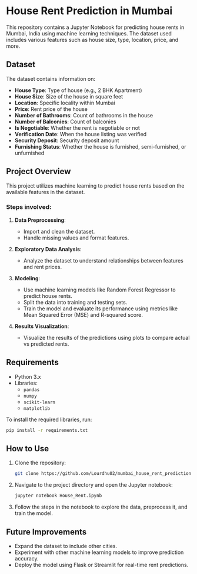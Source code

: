 # House Rent Prediction in Mumbai

This repository contains a Jupyter Notebook for predicting house rents in Mumbai, India using machine learning techniques. The dataset used includes various features such as house size, type, location, price, and more.

## Dataset

The dataset contains information on:

- **House Type**: Type of house (e.g., 2 BHK Apartment)
- **House Size**: Size of the house in square feet
- **Location**: Specific locality within Mumbai
- **Price**: Rent price of the house
- **Number of Bathrooms**: Count of bathrooms in the house
- **Number of Balconies**: Count of balconies
- **Is Negotiable**: Whether the rent is negotiable or not
- **Verification Date**: When the house listing was verified
- **Security Deposit**: Security deposit amount
- **Furnishing Status**: Whether the house is furnished, semi-furnished, or unfurnished

## Project Overview

This project utilizes machine learning to predict house rents based on the available features in the dataset.

### Steps involved:

1. **Data Preprocessing**:
   - Import and clean the dataset.
   - Handle missing values and format features.
   
2. **Exploratory Data Analysis**:
   - Analyze the dataset to understand relationships between features and rent prices.

3. **Modeling**:
   - Use machine learning models like Random Forest Regressor to predict house rents.
   - Split the data into training and testing sets.
   - Train the model and evaluate its performance using metrics like Mean Squared Error (MSE) and R-squared score.

4. **Results Visualization**:
   - Visualize the results of the predictions using plots to compare actual vs predicted rents.

## Requirements

- Python 3.x
- Libraries:
  - `pandas`
  - `numpy`
  - `scikit-learn`
  - `matplotlib`

To install the required libraries, run:
```bash
pip install -r requirements.txt
```

## How to Use

1. Clone the repository:
    ```bash
    git clone https://github.com/Lourdhu02/mumbai_house_rent_prediction.git
    ```

2. Navigate to the project directory and open the Jupyter notebook:
    ```bash
    jupyter notebook House_Rent.ipynb
    ```

3. Follow the steps in the notebook to explore the data, preprocess it, and train the model.

## Future Improvements

- Expand the dataset to include other cities.
- Experiment with other machine learning models to improve prediction accuracy.
- Deploy the model using Flask or Streamlit for real-time rent predictions.


